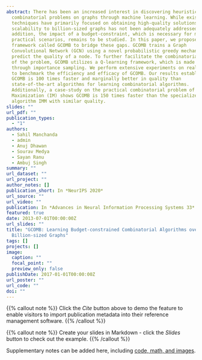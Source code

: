 ```yaml
---
abstract: There has been an increased interest in discovering heuristics for
  combinatorial problems on graphs through machine learning. While existing
  techniques have primarily focused on obtaining high-quality solutions,
  scalability to billion-sized graphs has not been adequately addressed. In
  addition, the impact of a budget-constraint, which is necessary for many
  practical scenarios, remains to be studied. In this paper, we propose a
  framework called GCOMB to bridge these gaps. GCOMB trains a Graph
  Convolutional Network (GCN) using a novel probabilistic greedy mechanism to
  predict the quality of a node. To further facilitate the combinatorial nature
  of the problem, GCOMB utilizes a Q-learning framework, which is made efficient
  through importance sampling. We perform extensive experiments on real graphs
  to benchmark the efficiency and efficacy of GCOMB. Our results establish that
  GCOMB is 100 times faster and marginally better in quality than
  state-of-the-art algorithms for learning combinatorial algorithms.
  Additionally, a case-study on the practical combinatorial problem of Influence
  Maximization (IM) shows GCOMB is 150 times faster than the specialized IM
  algorithm IMM with similar quality.
slides: ""
url_pdf: ""
publication_types:
  - "1"
authors:
  - Sahil Manchanda
  - admin
  - Anuj Dhawan
  - Sourav Medya
  - Sayan Ranu
  - Ambuj Singh
summary: ""
url_dataset: ""
url_project: ""
author_notes: []
publication_short: In *NeurIPS 2020*
url_source: ""
url_video: ""
publication: In *Advances in Neural Information Processing Systems 33*
featured: true
date: 2013-07-01T00:00:00Z
url_slides: ""
title: "GCOMB: Learning Budget-constrained Combinatorial Algorithms over
  Billion-sized Graphs"
tags: []
projects: []
image:
  caption: ""
  focal_point: ""
  preview_only: false
publishDate: 2017-01-01T00:00:00Z
url_poster: ""
url_code: ""
doi: ""
---
```


{{% callout note %}}
Click the *Cite* button above to demo the feature to enable visitors to import publication metadata into their reference management software.
{{% /callout %}}

{{% callout note %}}
Create your slides in Markdown - click the *Slides* button to check out the example.
{{% /callout %}}

Supplementary notes can be added here, including [code, math, and images](https://wowchemy.com/docs/writing-markdown-latex/).

